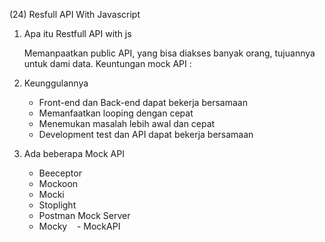 (24) Resfull API With Javascript

1. Apa itu Restfull API with js

   Memanpaatkan public API, yang bisa diakses banyak orang, tujuannya untuk dami data.
   Keuntungan mock API :

2. Keunggulannya

   - Front-end dan Back-end dapat bekerja bersamaan
   - Memanfaatkan looping dengan cepat
   - Menemukan masalah lebih awal dan cepat
   - Development test dan API dapat bekerja bersamaan

3. Ada beberapa Mock API

   - Beeceptor
   - Mockoon
   - Mocki
   - Stoplight
   - Postman Mock Server
   - Mocky
        - MockAPI
